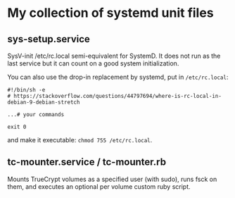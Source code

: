 # My collection of systemd unit files

## sys-setup.service
SysV-init /etc/rc.local semi-equivalent for SystemD.
It does not run as the last service but it can count on a good system initialization.

You can also use the drop-in replacement by systemd, put in `/etc/rc.local`:

~~~shell
#!/bin/sh -e
# https://stackoverflow.com/questions/44797694/where-is-rc-local-in-debian-9-debian-stretch

...# your commands

exit 0
~~~

and make it executable: `chmod 755 /etc/rc.local`.


## tc-mounter.service / tc-mounter.rb
Mounts TrueCrypt volumes as a specified user (with sudo), runs fsck on them,
and executes an optional per volume custom ruby script.
